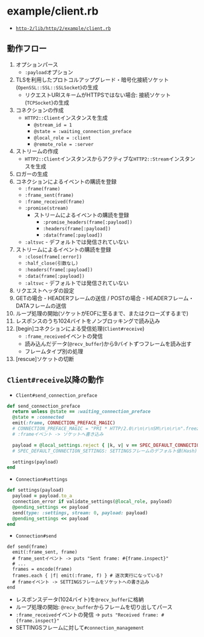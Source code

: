 # example/client.rb
- [`http-2/lib/http/2/example/client.rb`](https://github.com/igrigorik/http-2/blob/master/lib/http/2/example/client.rb)

## 動作フロー
1. オプションパース
    - `:payload`オプション
2. TLSを利用したプロトコルアップグレード・暗号化接続ソケット(`OpenSSL::SSL::SSLSocket`)の生成
    - リクエストURIスキームがHTTPSではない場合: 接続ソケット(`TCPSocket`)の生成
3. コネクションの作成
    - `HTTP2::Client`インスタンスを生成
      - `@stream_id = 1`
      - `@state = :waiting_connection_preface`
      - `@local_role = :client`
      - `@remote_role = :server`
4. ストリームの作成
    - `HTTP2::Client`インスタンスからアクティブな`HTTP2::Stream`インスタンスを生成
5. ロガーの生成
6. コネクションによるイベントの購読を登録
    - `:frame(frame)`
    - `:frame_sent(frame)`
    - `:frame_received(frame)`
    - `:promise(stream)`
      - ストリームによるイベントの購読を登録
        - `:promise_headers(frame[:payload])`
        - `:headers(frame[:payload])`
        - `:data(frame[:payload])`
    - `:altsvc` - デフォルトでは発信されていない
7. ストリームによるイベントの購読を登録
    - `:close(frame[:error])`
    - `:half_close(引数なし)`
    - `:headers(frame[:payload])`
    - `:data(frame[:payload])`
    - `:altsvc` - デフォルトでは発信されていない
8. リクエストヘッダの設定
9. GETの場合 - HEADERフレームの送信 / POSTの場合 - HEADERフレーム・DATAフレームの送信
10. ループ処理の開始(ソケットがEOFに至るまで、またはクローズするまで)
11. レスポンスのうち1024バイトをノンブロッキングで読み込み
12. [begin]コネクションによる受信処理(`Client#receive`)
    - `:frame_received`イベントの発信
    - 読み込んだデータ(`@recv_buffer`)から9バイトずつフレームを読み出す
    - フレームタイプ別の処理
13. [rescue]ソケットの切断

## `Client#receive`以降の動作
- `Client#send_connection_preface`
```ruby
def send_connection_preface
  return unless @state == :waiting_connection_preface
  @state = :connected
  emit(:frame, CONNECTION_PREFACE_MAGIC)
  # CONNECTION_PREFACE_MAGIC = "PRI * HTTP/2.0\r\n\r\nSM\r\n\r\n".freeze
  # :frameイベント -> ソケットへ書き込み

  payload = @local_settings.reject { |k, v| v == SPEC_DEFAULT_CONNECTION_SETTINGS[k] }
  # SPEC_DEFAULT_CONNECTION_SETTINGS: SETTINGSフレームのデフォルト値(Hash)

  settings(payload)
end
```

- `Connection#settings`
```ruby
def settings(payload)
  payload = payload.to_a
  connection_error if validate_settings(@local_role, payload)
  @pending_settings << payload
  send(type: :settings, stream: 0, payload: payload)
  @pending_settings << payload
end
```

- `Connection#send`
```
def send(frame)
  emit(:frame_sent, frame)
  # frame_sentイベント -> puts "Sent frame: #{frame.inspect}"
  # ...
  frames = encode(frame)
  frames.each { |f| emit(:frame, f) } # 逐次実行になっている?
  # frameイベント -> SETTINGSフレームをソケットへの書き込み
end
```

- レスポンスデータ(1024バイト)を`@recv_buffer`に格納
- ループ処理の開始: `@recv_buffer`からフレームを切り出してパース
- `:frame_received`イベントの発信 -> `puts "Received frame: #{frame.inspect}"`
- SETTINGSフレームに対して`#connection_management`
